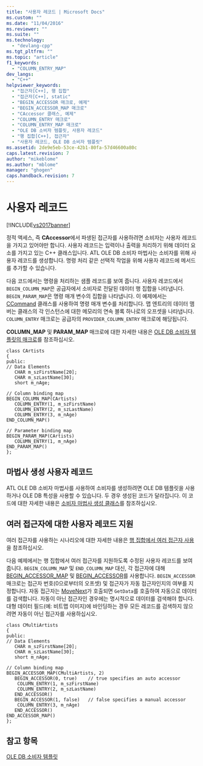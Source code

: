 ```yaml
---
title: "사용자 레코드 | Microsoft Docs"
ms.custom: ""
ms.date: "11/04/2016"
ms.reviewer: ""
ms.suite: ""
ms.technology: 
  - "devlang-cpp"
ms.tgt_pltfrm: ""
ms.topic: "article"
f1_keywords: 
  - "COLUMN_ENTRY_MAP"
dev_langs: 
  - "C++"
helpviewer_keywords: 
  - "접근자[C++], 행 집합"
  - "접근자[C++], static"
  - "BEGIN_ACCESSOR 매크로, 예제"
  - "BEGIN_ACCESSOR_MAP 매크로"
  - "CAccessor 클래스, 예제"
  - "COLUMN_ENTRY 매크로"
  - "COLUMN_ENTRY_MAP 매크로"
  - "OLE DB 소비자 템플릿, 사용자 레코드"
  - "행 집합[C++], 접근자"
  - "사용자 레코드, OLE DB 소비자 템플릿"
ms.assetid: 2de9e5eb-53ce-42b1-80fa-57d46600a80c
caps.latest.revision: 7
author: "mikeblome"
ms.author: "mblome"
manager: "ghogen"
caps.handback.revision: 7
---
```

# 사용자 레코드
[!INCLUDE[vs2017banner](../../assembler/inline/includes/vs2017banner.md)]

정적 액세스, 즉 **CAccessor**에서 파생된 접근자를 사용하려면 소비자는 사용자 레코드을 가지고 있어야만 합니다.  사용자 레코드는 입력이나 출력을 처리하기 위해 데이터 요소를 가지고 있는 C\+\+ 클래스입니다.  ATL OLE DB 소비자 마법사는 소비자를 위해 사용자 레코드를 생성합니다.  명령 처리 같은 선택적 작업을 위해 사용자 레코드에 메서드를 추가할 수 있습니다.  
  
 다음 코드에서는 명령을 처리하는 샘플 레코드를 보여 줍니다.  사용자 레코드에서 `BEGIN_COLUMN_MAP`은 공급자에서 소비자로 전달된 데이터 행 집합을 나타냅니다.  `BEGIN_PARAM_MAP`은 명령 매개 변수의 집합을 나타냅니다.  이 예제에서는 [CCommand](../../data/oledb/ccommand-class.md) 클래스를 사용하여 명령 매개 변수를 처리합니다.  맵 엔트리의 데이터 맴버는 클래스의 각 인스턴스에 대한 메모리의 연속 블록 하나로의 오프셋을 나타냅니다.  `COLUMN_ENTRY` 매크로는 공급자의 `PROVIDER_COLUMN_ENTRY` 매크로에 해당됩니다.  
  
 **COLUMN\_MAP** 및 **PARAM\_MAP** 매크로에 대한 자세한 내용은 [OLE DB 소비자 템플릿의 매크로](../../data/oledb/macros-and-global-functions-for-ole-db-consumer-templates.md)를 참조하십시오.  
  
```  
class CArtists  
{  
public:  
// Data Elements  
   CHAR m_szFirstName[20];  
   CHAR m_szLastName[30];  
   short m_nAge;  
  
// Column binding map  
BEGIN_COLUMN_MAP(CArtists)  
   COLUMN_ENTRY(1, m_szFirstName)  
   COLUMN_ENTRY(2, m_szLastName)  
   COLUMN_ENTRY(3, m_nAge)  
END_COLUMN_MAP()  
  
// Parameter binding map  
BEGIN_PARAM_MAP(CArtists)  
   COLUMN_ENTRY(1, m_nAge)  
END_PARAM_MAP()  
};  
```  
  
## 마법사 생성 사용자 레코드  
 ATL OLE DB 소비자 마법사를 사용하여 소비자를 생성하려면 OLE DB 템플릿을 사용하거나 OLE DB 특성을 사용할 수 있습니다.  두 경우 생성된 코드가 달라집니다.  이 코드에 대한 자세한 내용은 [소비자 마법사 생성 클래스](../../data/oledb/consumer-wizard-generated-classes.md)를 참조하십시오.  
  
## 여러 접근자에 대한 사용자 레코드 지원  
 여러 접근자를 사용하는 시나리오에 대한 자세한 내용은 [행 집합에서 여러 접근자 사용](../../data/oledb/using-multiple-accessors-on-a-rowset.md)을 참조하십시오.  
  
 다음 예제에서는 행 집합에서 여러 접근자를 지원하도록 수정된 사용자 레코드를 보여 줍니다.  `BEGIN_COLUMN_MAP` 및 `END_COLUMN_MAP` 대신, 각 접근자에 대해 [BEGIN\_ACCESSOR\_MAP](../../data/oledb/begin-accessor-map.md) 및 [BEGIN\_ACCESSOR](../../data/oledb/begin-accessor.md)를 사용합니다.  `BEGIN_ACCESSOR` 매크로는 접근자 번호\(0으로부터의 오프셋\) 및 접근자가 자동 접근자인지의 여부를 지정합니다.  자동 접근자는 [MoveNext](../../data/oledb/crowset-movenext.md)가 호출되면 `GetData`를 호출하여 자동으로 데이터를 검색합니다.  자동이 아닌 접근자인 경우에는 명시적으로 데이터를 검색해야 합니다.  대형 데이터 필드\(예: 비트맵 이미지\)에 바인딩하는 경우 모든 레코드를 검색하지 않으려면 자동이 아닌 접근자를 사용하십시오.  
  
```  
class CMultiArtists  
{  
public:  
// Data Elements  
   CHAR m_szFirstName[20];  
   CHAR m_szLastName[30];  
   short m_nAge;  
  
// Column binding map  
BEGIN_ACCESSOR_MAP(CMultiArtists, 2)  
   BEGIN_ACCESSOR(0, true)    // true specifies an auto accessor  
    COLUMN_ENTRY(1, m_szFirstName)  
    COLUMN_ENTRY(2, m_szLastName)  
   END_ACCESSOR()  
   BEGIN_ACCESSOR(1, false)   // false specifies a manual accessor  
    COLUMN_ENTRY(3, m_nAge)  
   END_ACCESSOR()  
END_ACCESSOR_MAP()  
};  
```  
  
## 참고 항목  
 [OLE DB 소비자 템플릿](../../data/oledb/ole-db-consumer-templates-cpp.md)